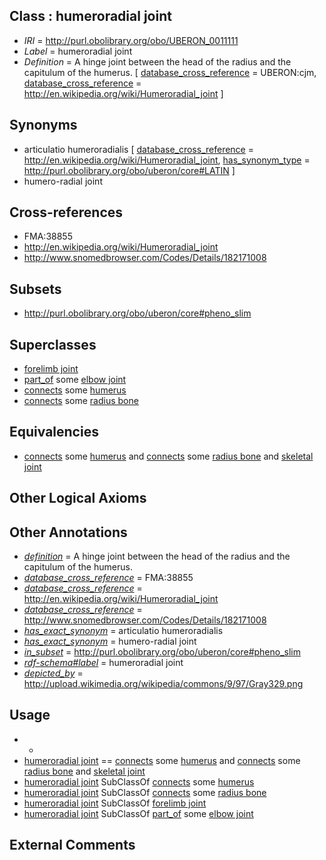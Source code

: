 
## Class : humeroradial joint

 * *IRI* = http://purl.obolibrary.org/obo/UBERON_0011111
 * *Label* = humeroradial joint
 * *Definition* = A hinge joint between the head of the radius and the capitulum of the humerus. [ [database_cross_reference](../../ef/oboInOwl#hasDbXref.md) = UBERON:cjm, [database_cross_reference](../../ef/oboInOwl#hasDbXref.md) = http://en.wikipedia.org/wiki/Humeroradial_joint ]

## Synonyms

 * articulatio humeroradialis [ [database_cross_reference](../../ef/oboInOwl#hasDbXref.md) = http://en.wikipedia.org/wiki/Humeroradial_joint, [has_synonym_type](../../pe/oboInOwl#hasSynonymType.md) = http://purl.obolibrary.org/obo/uberon/core#LATIN ]
 * humero-radial joint

## Cross-references

 * FMA:38855
 * http://en.wikipedia.org/wiki/Humeroradial_joint
 * http://www.snomedbrowser.com/Codes/Details/182171008

## Subsets

 * http://purl.obolibrary.org/obo/uberon/core#pheno_slim

## Superclasses

 * [forelimb joint](../../UBERON/39/UBERON_0003839.md)
 * [part_of](../../BFO/50/BFO_0000050.md) some [elbow joint](../../UBERON/90/UBERON_0001490.md)
 * [connects](../../RO/76/RO_0002176.md) some [humerus](../../UBERON/76/UBERON_0000976.md)
 * [connects](../../RO/76/RO_0002176.md) some [radius bone](../../UBERON/23/UBERON_0001423.md)

## Equivalencies

 * [connects](../../RO/76/RO_0002176.md) some [humerus](../../UBERON/76/UBERON_0000976.md) and [connects](../../RO/76/RO_0002176.md) some [radius bone](../../UBERON/23/UBERON_0001423.md) and [skeletal joint](../../UBERON/82/UBERON_0000982.md)

## Other Logical Axioms


## Other Annotations

 * *[definition](../../IAO/15/IAO_0000115.md)* = A hinge joint between the head of the radius and the capitulum of the humerus.
 * *[database_cross_reference](../../ef/oboInOwl#hasDbXref.md)* = FMA:38855
 * *[database_cross_reference](../../ef/oboInOwl#hasDbXref.md)* = http://en.wikipedia.org/wiki/Humeroradial_joint
 * *[database_cross_reference](../../ef/oboInOwl#hasDbXref.md)* = http://www.snomedbrowser.com/Codes/Details/182171008
 * *[has_exact_synonym](../../ym/oboInOwl#hasExactSynonym.md)* = articulatio humeroradialis
 * *[has_exact_synonym](../../ym/oboInOwl#hasExactSynonym.md)* = humero-radial joint
 * *[in_subset](../../et/oboInOwl#inSubset.md)* = http://purl.obolibrary.org/obo/uberon/core#pheno_slim
 * *[rdf-schema#label](../../el/rdf-schema#label.md)* = humeroradial joint
 * *[depicted_by](../../depicted/by/depicted_by.md)* = http://upload.wikimedia.org/wikipedia/commons/9/97/Gray329.png

## Usage

 * -
 * [humeroradial joint](../../UBERON/11/UBERON_0011111.md) == [connects](../../RO/76/RO_0002176.md) some [humerus](../../UBERON/76/UBERON_0000976.md) and [connects](../../RO/76/RO_0002176.md) some [radius bone](../../UBERON/23/UBERON_0001423.md) and [skeletal joint](../../UBERON/82/UBERON_0000982.md)
 * [humeroradial joint](../../UBERON/11/UBERON_0011111.md) SubClassOf [connects](../../RO/76/RO_0002176.md) some [humerus](../../UBERON/76/UBERON_0000976.md)
 * [humeroradial joint](../../UBERON/11/UBERON_0011111.md) SubClassOf [connects](../../RO/76/RO_0002176.md) some [radius bone](../../UBERON/23/UBERON_0001423.md)
 * [humeroradial joint](../../UBERON/11/UBERON_0011111.md) SubClassOf [forelimb joint](../../UBERON/39/UBERON_0003839.md)
 * [humeroradial joint](../../UBERON/11/UBERON_0011111.md) SubClassOf [part_of](../../BFO/50/BFO_0000050.md) some [elbow joint](../../UBERON/90/UBERON_0001490.md)

## External Comments

